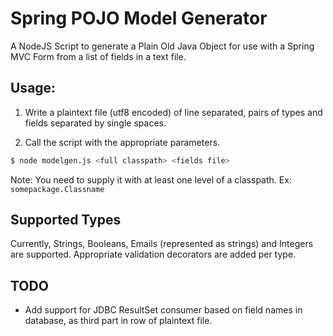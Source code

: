 # Spring POJO Model Generator

A NodeJS Script to generate a Plain Old Java Object for use with a Spring MVC Form from a list of fields in a text file.

## Usage:
1. Write a plaintext file (utf8 encoded) of line separated, pairs of types and fields separated by single spaces.

2. Call the script with the appropriate parameters.
```bash
$ node modelgen.js <full classpath> <fields file>
```
Note: You need to supply it with at least one level of a classpath. Ex: `somepackage.Classname`

## Supported Types

Currently, Strings, Booleans, Emails (represented as strings) and Integers are supported. 
Appropriate validation decorators are added per type.

## TODO

* Add support for JDBC ResultSet consumer based on field names in database, as third part in row of plaintext file.
